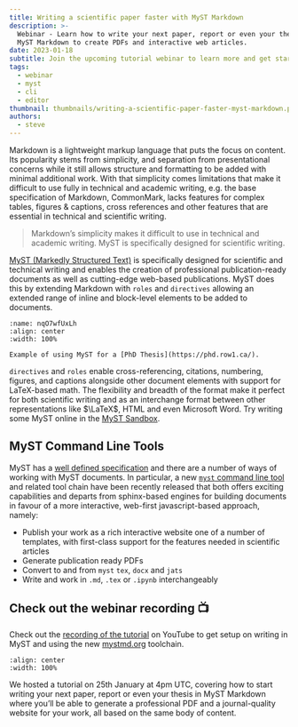```yaml
---
title: Writing a scientific paper faster with MyST Markdown
description: >-
  Webinar - Learn how to write your next paper, report or even your thesis in
  MyST Markdown to create PDFs and interactive web articles.
date: 2023-01-18
subtitle: Join the upcoming tutorial webinar to learn more and get started
tags:
  - webinar
  - myst
  - cli
  - editor
thumbnail: thumbnails/writing-a-scientific-paper-faster-myst-markdown.png
authors:
  - steve
---
```


Markdown is a lightweight markup language that puts the focus on content. Its popularity stems from simplicity, and separation from presentational concerns while it still allows structure and formatting to be added with minimal additional work. With that simplicity comes limitations that make it difficult to use fully in technical and academic writing, e.g. the base specification of Markdown, CommonMark, lacks features for complex tables, figures & captions, cross references and other features that are essential in technical and scientific writing.

> Markdown’s simplicity makes it difficult to use in technical and academic writing. MyST is specifically designed for scientific writing.

[MyST (Markedly Structured Text)](https://mystmd.org) is specifically designed for scientific and technical writing and enables the creation of professional publication-ready documents as well as cutting-edge web-based publications. MyST does this by extending Markdown with `roles` and `directives` allowing an extended range of inline and block-level elements to be added to documents.

```{figure} images/AVQ2dzLNloEd25Io8NbA-Lq1FI8ONBnZIBPJmm0Pt-v1.png
:name: nqO7wfUxLh
:align: center
:width: 100%

Example of using MyST for a [PhD Thesis](https://phd.row1.ca/).
```

`directives` and `roles` enable cross-referencing, citations, numbering, figures, and captions alongside other document elements with support for LaTeX-based math. The flexibility and breadth of the format make it perfect for both scientific writing and as an interchange format between other representations like $\LaTeX$, HTML and even Microsoft Word. Try writing some MyST online in the [MyST Sandbox](https://mystmd.org/sandbox).

## MyST Command Line Tools

MyST has a [well defined specification](https://mystmd.org/spec) and there are a number of ways of working with MyST documents. In particular, a new [`myst` command line tool](https://mystmd.org/guide) and related tool chain have been recently released that both offers exciting capabilities and departs from sphinx-based engines for building documents in favour of a more interactive, web-first javascript-based approach, namely:

- Publish your work as a rich interactive website one of a number of templates, with first-class support for the features needed in scientific articles
- Generate publication ready PDFs
- Convert to and from `myst` `tex`, `docx` and `jats`
- Write and work in `.md`, `.tex` or `.ipynb` interchangeably

## Check out the webinar recording 📺

Check out the [recording of the tutorial](https://www.youtube.com/watch?v=NxSNVt9XsCI) on YouTube to get setup on writing in MyST and using the new [mystmd.org](https://mystmd.org) toolchain.

```{iframe} https://www.youtube-nocookie.com/embed/NxSNVt9XsCI
:align: center
:width: 100%
```

We hosted a tutorial on 25th January at 4pm UTC, covering how to start writing your next paper, report or even your thesis in MyST Markdown where you’ll be able to generate a professional PDF and a journal-quality website for your work, all based on the same body of content.
